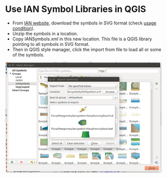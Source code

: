 # Use IAN Symbol Libraries in QGIS

* From [IAN website](http://ian.umces.edu/symbols/), download the symbols in SVG format (check [usage condition](http://ian.umces.edu/symbols/#_Usage)).
* Unzip the symbols in a location.
* Copy IANSymbols.xml in this new location. This file is a QGIS library pointing to all symbols in SVG format.
* Then in QGIS style manager, click the import from file to load all or some of the symbols.

![QGIS style library import](/qgis-load-ian-symbols.png)
